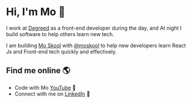 # Hi, I'm Mo 👋

I work at [Degreed](http://degreed.com/) as a front-end developer during the day, and At night I build software to help others learn new tech. 

I am building [Mo Skool](https://moskool.com) with [@moskool](https://github.com/moskool) to help new developers learn React Js and Front-end tech quickly and effectively. 


## Find me online 🌎
- Code with Mo <a href="https://www.youtube.com/channel/UCWAPvsUtwlnbbHdxk_CX2yg?view_as=subscriber">YouTube</a> 🍿
- Connect with me on <a href="https://www.linkedin.com/in/mo-sharif/">LinkedIn</a> 💼

